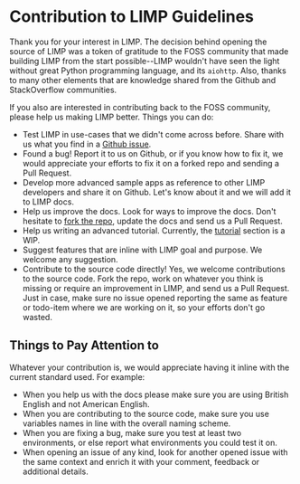 # Contribution to LIMP Guidelines

Thank you for your interest in LIMP. The decision behind opening the source of LIMP was a token of gratitude to the FOSS community that made building LIMP from the start possible--LIMP wouldn't have seen the light without great Python programming language, and its `aiohttp`. Also, thanks to many other elements that are knowledge shared from the Github and StackOverflow communities.

If you also are interested in contributing back to the FOSS community, please help us making LIMP better. Things you can do:
* Test LIMP in use-cases that we didn't come across before. Share with us what you find in a [Github issue](https://github.com/masaar/limp/issues).
* Found a bug! Report it to us on Github, or if you know how to fix it, we would appreciate your efforts to fix it on a forked repo and sending a Pull Request.
* Develop more advanced sample apps as reference to other LIMP developers and share it on Github. Let's know about it and we will add it to LIMP docs.
* Help us improve the docs. Look for ways to improve the docs. Don't hesitate to [fork the repo](https://github.com/masaar/limp), update the docs and send us a Pull Request.
* Help us writing an advanced tutorial. Currently, the [tutorial](/docs/tutorial.md) section is a WIP.
* Suggest features that are inline with LIMP goal and purpose. We welcome any suggestion.
* Contribute to the source code directly! Yes, we welcome contributions to the source code. Fork the repo, work on whatever you think is missing or require an improvement in LIMP, and send us a Pull Request. Just in case, make sure no issue opened reporting the same as feature or todo-item where we are working on it, so your efforts don't go wasted.

## Things to Pay Attention to
Whatever your contribution is, we would appreciate having it inline with the current standard used. For example:
* When you help us with the docs please make sure you are using British English and not American English.
* When you are contributing to the source code, make sure you use variables names in line with the overall naming scheme.
* When you are fixing a bug, make sure you test at least two environments, or else report what environments you could test it on.
* When opening an issue of any kind, look for another opened issue with the same context and enrich it with your comment, feedback or additional details.